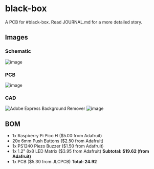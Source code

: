 # black-box
A PCB for #black-box. Read JOURNAL.md for a more detailed story. 

## Images
### Schematic
![image](https://github.com/user-attachments/assets/a049b185-75f3-4f2b-ae14-421d4f6dc7e9)

### PCB
![image](https://github.com/user-attachments/assets/896d4599-ee14-4c2c-8418-b30a79be5d5b)

### CAD
![Adobe Express Background Remover](https://github.com/user-attachments/assets/5e68f32f-0972-4531-a318-cb2b41c1c068)
![image](https://github.com/user-attachments/assets/6b8a031a-51bd-484f-b968-925a483dbde4)

## BOM
* 1x Raspberry Pi Pico H ($5.00 from Adafruit)
* 20x 6mm Push Buttons ($2.50 from Adafruit)
* 1x PS1240 Piezo Buzzer ($1.50 from Adafruit)
* 1x 1.2" 8x8 LED Matrix ($3.95 from Adafruit)
**Subtotal: $19.62 (from Adafruit)**
* 1x PCB ($5.30 from JLCPCB)
**Total: 24.92**
